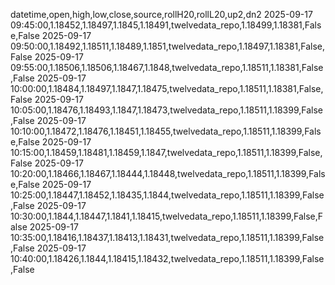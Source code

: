 datetime,open,high,low,close,source,rollH20,rollL20,up2,dn2
2025-09-17 09:45:00,1.18452,1.18497,1.1845,1.18491,twelvedata_repo,1.18499,1.18381,False,False
2025-09-17 09:50:00,1.18492,1.18511,1.18489,1.1851,twelvedata_repo,1.18497,1.18381,False,False
2025-09-17 09:55:00,1.18506,1.18506,1.18467,1.1848,twelvedata_repo,1.18511,1.18381,False,False
2025-09-17 10:00:00,1.18484,1.18497,1.1847,1.18475,twelvedata_repo,1.18511,1.18381,False,False
2025-09-17 10:05:00,1.18476,1.18493,1.1847,1.18473,twelvedata_repo,1.18511,1.18399,False,False
2025-09-17 10:10:00,1.18472,1.18476,1.18451,1.18455,twelvedata_repo,1.18511,1.18399,False,False
2025-09-17 10:15:00,1.18459,1.18481,1.18459,1.1847,twelvedata_repo,1.18511,1.18399,False,False
2025-09-17 10:20:00,1.18466,1.18467,1.18444,1.18448,twelvedata_repo,1.18511,1.18399,False,False
2025-09-17 10:25:00,1.18447,1.18452,1.18435,1.1844,twelvedata_repo,1.18511,1.18399,False,False
2025-09-17 10:30:00,1.1844,1.18447,1.1841,1.18415,twelvedata_repo,1.18511,1.18399,False,False
2025-09-17 10:35:00,1.18416,1.18437,1.18413,1.18431,twelvedata_repo,1.18511,1.18399,False,False
2025-09-17 10:40:00,1.18426,1.1844,1.18415,1.18432,twelvedata_repo,1.18511,1.18399,False,False

